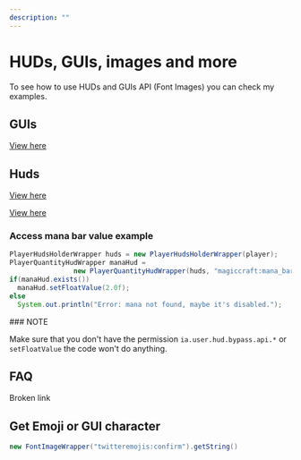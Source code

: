 ```yaml
---
description: ""
---
```


# HUDs, GUIs, images and more

To see how to use HUDs and GUIs API (Font Images) you can check my examples.

## GUIs


[View here](https://github.com/LoneDev6/API-ItemsAdder-Example-GUI)


## Huds


[View here](https://github.com/LoneDev6/RPGhuds)



[View here](https://github.com/LoneDev6/API-ItemsAdder-Example-ServerMonitor)


### Access mana bar value example

```java
PlayerHudsHolderWrapper huds = new PlayerHudsHolderWrapper(player);
PlayerQuantityHudWrapper manaHud = 
                new PlayerQuantityHudWrapper(huds, "magiccraft:mana_bar");
if(manaHud.exists())
  manaHud.setFloatValue(2.0f);
else
  System.out.println("Error: mana not found, maybe it's disabled.");
```


<Warning>
### NOTE

Make sure that you don't have the permission `ia.user.hud.bypass.api.*` or `setFloatValue` the code won't do anything.&#x20;
</Warning>


## FAQ


<Card title="Broken link" icon="text" href="/broken-reference/">
Broken link
</Card>


## Get Emoji or GUI character

```java
new FontImageWrapper("twitteremojis:confirm").getString()
```